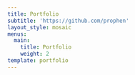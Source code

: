 ```yaml
---
title: Portfolio
subtitle: 'https://github.com/prophen'
layout_style: mosaic
menus:
  main:
    title: Portfolio
    weight: 2
template: portfolio
---
```


